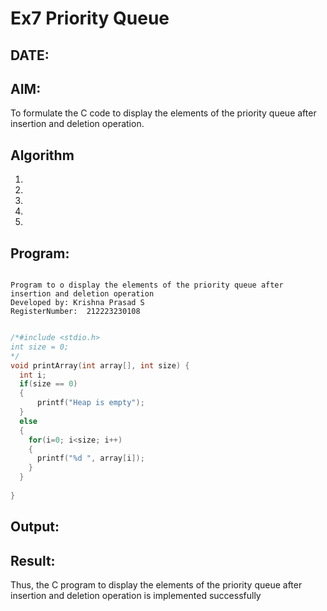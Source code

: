 # Ex7 Priority Queue
## DATE:
## AIM:
To formulate the C code to display the elements of the priority queue after insertion and deletion operation.

## Algorithm
1. 
2. 
3. 
4.  
5.   

## Program:
```

Program to o display the elements of the priority queue after insertion and deletion operation
Developed by: Krishna Prasad S
RegisterNumber:  212223230108

```
```c

/*#include <stdio.h>
int size = 0;
*/
void printArray(int array[], int size) {
  int i;
  if(size == 0)
  {
      printf("Heap is empty");
  }
  else
  {
    for(i=0; i<size; i++)
    {
      printf("%d ", array[i]);
    }
  }
  
}

```
## Output:



## Result:
Thus, the C program to display the elements of the priority queue after insertion and deletion operation is implemented successfully
